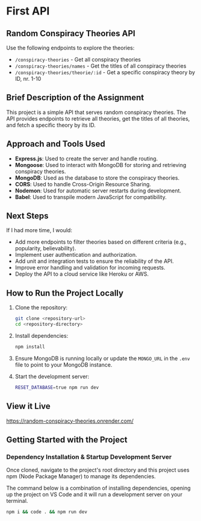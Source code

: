 # First API

## Random Conspiracy Theories API
Use the following endpoints to explore the theories:

- `/conspiracy-theories` - Get all conspiracy theories
- `/conspiracy-theories/names` - Get the titles of all conspiracy theories
- `/conspiracy-theories/theorie/:id` - Get a specific conspiracy theory by ID, nr. 1-10

## Brief Description of the Assignment
This project is a simple API that serves random conspiracy theories. The API provides endpoints to retrieve all theories, get the titles of all theories, and fetch a specific theory by its ID.

## Approach and Tools Used
- **Express.js**: Used to create the server and handle routing.
- **Mongoose**: Used to interact with MongoDB for storing and retrieving conspiracy theories.
- **MongoDB**: Used as the database to store the conspiracy theories.
- **CORS**: Used to handle Cross-Origin Resource Sharing.
- **Nodemon**: Used for automatic server restarts during development.
- **Babel**: Used to transpile modern JavaScript for compatibility.

## Next Steps
If I had more time, I would:
- Add more endpoints to filter theories based on different criteria (e.g., popularity, believability).
- Implement user authentication and authorization.
- Add unit and integration tests to ensure the reliability of the API.
- Improve error handling and validation for incoming requests.
- Deploy the API to a cloud service like Heroku or AWS.

## How to Run the Project Locally
1. Clone the repository:
    ```bash
    git clone <repository-url>
    cd <repository-directory>
    ```

2. Install dependencies:
    ```bash
    npm install
    ```

3. Ensure MongoDB is running locally or update the `MONGO_URL` in the `.env` file to point to your MongoDB instance.

4. Start the development server:
    ```bash
    RESET_DATABASE=true npm run dev
    ```

## View it Live
https://random-conspiracy-theories.onrender.com/

## Getting Started with the Project

### Dependency Installation & Startup Development Server
Once cloned, navigate to the project's root directory and this project uses npm (Node Package Manager) to manage its dependencies.

The command below is a combination of installing dependencies, opening up the project on VS Code and it will run a development server on your terminal.

```bash
npm i && code . && npm run dev